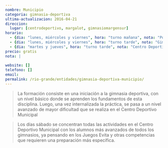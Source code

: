 ```yaml
---
nombre: Municipio
categoria: gimnasia-deportiva
ultima-actualizacion: 2016-04-21
direccion: 
  lugar: [centrodeportivo, margalot, gimnasiomargensur]
horario: 
  - {dia: "lunes, miércoles y viernes", hora: "turno mañana", nota: "Polideportivo Carlos Margalot" }
  - {dia: "lunes, miércoles y viernes", hora: "turno tarde", nota: "Gimnasio de Margen Sur" }
  - {dia: "martes y jueves", hora: "turno tarde", nota: "Centro Deportivo Municipal" }
precio: gratis
nota: | 
  
website: []
telefono: []
email: 
permalink: /rio-grande/entidades/gimnasia-deportiva-municipio/
---
```


> La formación consiste en una iniciación a la gimnasia deportiva, con un nivel básico donde se aprenden los fundamentos de esta disciplina. Luego, una vez internalizada la práctica, se pasa a un nivel avanzado de mayor dificultad que se realiza en el Centro Deportivo Municipal

> Los días sábado se concentran todas las actividades en el Centro Deportivo Municipal con los alumnos más avanzados de todos los gimnasios, ya pensando en los Juegos Evita y otras competencias que requieren una preparación más específica.
